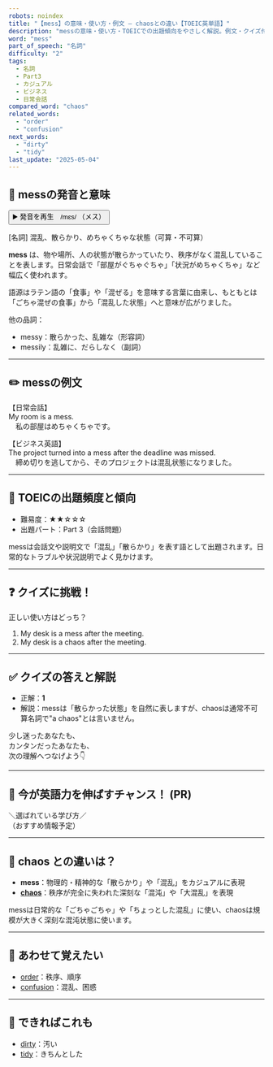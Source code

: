 ```yaml
---
robots: noindex
title: "【mess】の意味・使い方・例文 ― chaosとの違い【TOEIC英単語】"
description: "messの意味・使い方・TOEICでの出題傾向をやさしく解説。例文・クイズ付きでchaosとの違いもわかりやすく学べます。"
word: "mess"
part_of_speech: "名詞"
difficulty: "2"
tags:
  - 名詞
  - Part3
  - カジュアル
  - ビジネス
  - 日常会話
compared_word: "chaos"
related_words:
  - "order"
  - "confusion"
next_words:
  - "dirty"
  - "tidy"
last_update: "2025-05-04"
---
```


## 🔰 messの発音と意味

<button class="play-audio" onclick="playTTS('mess')">
  <span class="play-audio-main">
    ▶️ 発音を再生　/mɛs/
  </span>
  <span class="play-audio-sub">
    （メス）
  </span>
</button>

[名詞] 混乱、散らかり、めちゃくちゃな状態（可算・不可算）

**mess** は、物や場所、人の状態が散らかっていたり、秩序がなく混乱していることを表します。日常会話で「部屋がぐちゃぐちゃ」「状況がめちゃくちゃ」など幅広く使われます。

語源はラテン語の「食事」や「混ぜる」を意味する言葉に由来し、もともとは「ごちゃ混ぜの食事」から「混乱した状態」へと意味が広がりました。

他の品詞：  
- messy：散らかった、乱雑な（形容詞）
- messily：乱雑に、だらしなく（副詞）

---

## ✏️ messの例文

【日常会話】  
My room is a mess.  
　私の部屋はめちゃくちゃです。

【ビジネス英語】  
The project turned into a mess after the deadline was missed.  
　締め切りを逃してから、そのプロジェクトは混乱状態になりました。

---

## 🎯 TOEICの出題頻度と傾向

- 難易度：★★☆☆☆
- 出題パート：Part 3（会話問題）

messは会話文や説明文で「混乱」「散らかり」を表す語として出題されます。日常的なトラブルや状況説明でよく見かけます。

---

## ❓ クイズに挑戦！

正しい使い方はどっち？

1. My desk is a mess after the meeting.  
2. My desk is a chaos after the meeting.

---

## ✅ クイズの答えと解説

- 正解：**1**
- 解説：messは「散らかった状態」を自然に表しますが、chaosは通常不可算名詞で"a chaos"とは言いません。

少し迷ったあなたも、  
カンタンだったあなたも、  
次の理解へつなげよう👇️

---

## 🚀 今が英語力を伸ばすチャンス！ (PR)

<div class="info-center">
＼選ばれている学び方／<br>  
（おすすめ情報予定）
</div>

---

## 🤔  chaos との違いは？

- **mess**：物理的・精神的な「散らかり」や「混乱」をカジュアルに表現
- **[chaos](/word/chaos/)**：秩序が完全に失われた深刻な「混沌」や「大混乱」を表現

messは日常的な「ごちゃごちゃ」や「ちょっとした混乱」に使い、chaosは規模が大きく深刻な混沌状態に使います。

---

## 🧩 あわせて覚えたい

- [order](/word/order/)：秩序、順序
- [confusion](/word/confusion/)：混乱、困惑

---

## 📖 できればこれも

- [dirty](/word/dirty/)：汚い
- [tidy](/word/tidy/)：きちんとした

<!-- cvid: aid34_bid31 -->
